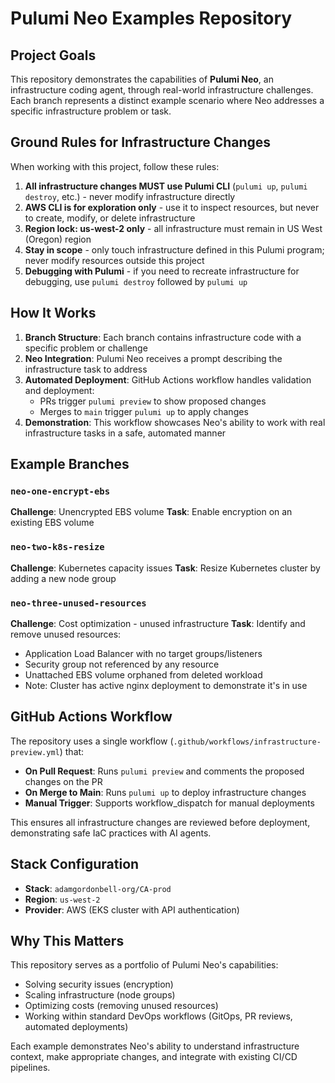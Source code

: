 # Pulumi Neo Examples Repository

## Project Goals

This repository demonstrates the capabilities of **Pulumi Neo**, an infrastructure coding agent, through real-world infrastructure challenges. Each branch represents a distinct example scenario where Neo addresses a specific infrastructure problem or task.

## Ground Rules for Infrastructure Changes

When working with this project, follow these rules:

1. **All infrastructure changes MUST use Pulumi CLI** (`pulumi up`, `pulumi destroy`, etc.) - never modify infrastructure directly
2. **AWS CLI is for exploration only** - use it to inspect resources, but never to create, modify, or delete infrastructure
3. **Region lock: us-west-2 only** - all infrastructure must remain in US West (Oregon) region
4. **Stay in scope** - only touch infrastructure defined in this Pulumi program; never modify resources outside this project
5. **Debugging with Pulumi** - if you need to recreate infrastructure for debugging, use `pulumi destroy` followed by `pulumi up`

## How It Works

1. **Branch Structure**: Each branch contains infrastructure code with a specific problem or challenge
2. **Neo Integration**: Pulumi Neo receives a prompt describing the infrastructure task to address
3. **Automated Deployment**: GitHub Actions workflow handles validation and deployment:
   - PRs trigger `pulumi preview` to show proposed changes
   - Merges to `main` trigger `pulumi up` to apply changes
4. **Demonstration**: This workflow showcases Neo's ability to work with real infrastructure tasks in a safe, automated manner

## Example Branches

### `neo-one-encrypt-ebs`
**Challenge**: Unencrypted EBS volume
**Task**: Enable encryption on an existing EBS volume

### `neo-two-k8s-resize`
**Challenge**: Kubernetes capacity issues
**Task**: Resize Kubernetes cluster by adding a new node group

### `neo-three-unused-resources`
**Challenge**: Cost optimization - unused infrastructure
**Task**: Identify and remove unused resources:
- Application Load Balancer with no target groups/listeners
- Security group not referenced by any resource
- Unattached EBS volume orphaned from deleted workload
- Note: Cluster has active nginx deployment to demonstrate it's in use

## GitHub Actions Workflow

The repository uses a single workflow (`.github/workflows/infrastructure-preview.yml`) that:

- **On Pull Request**: Runs `pulumi preview` and comments the proposed changes on the PR
- **On Merge to Main**: Runs `pulumi up` to deploy infrastructure changes
- **Manual Trigger**: Supports workflow_dispatch for manual deployments

This ensures all infrastructure changes are reviewed before deployment, demonstrating safe IaC practices with AI agents.

## Stack Configuration

- **Stack**: `adamgordonbell-org/CA-prod`
- **Region**: `us-west-2`
- **Provider**: AWS (EKS cluster with API authentication)

## Why This Matters

This repository serves as a portfolio of Pulumi Neo's capabilities:
- Solving security issues (encryption)
- Scaling infrastructure (node groups)
- Optimizing costs (removing unused resources)
- Working within standard DevOps workflows (GitOps, PR reviews, automated deployments)

Each example demonstrates Neo's ability to understand infrastructure context, make appropriate changes, and integrate with existing CI/CD pipelines.
